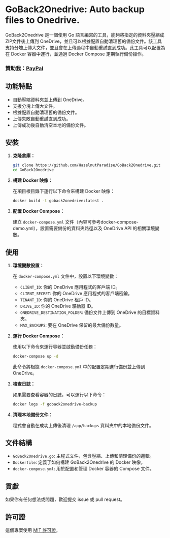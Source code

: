 # GoBack2Onedrive: Auto backup files to Onedrive.

GoBack2Onedrive 是一個使用 Go 語言編寫的工具，能夠將指定的資料夾壓縮成ZIP文件後上傳到 OneDrive，並且可以根據配置自動清理舊的備份文件。該工具支持分塊上傳大文件，並且會在上傳過程中自動重試直到成功。此工具可以配置為在 Docker 容器中運行，並通過 Docker Compose 定期執行備份操作。

### 贊助我：[PayPal](https://www.paypal.me/tingzhen666)

## 功能特點

- 自動壓縮資料夾並上傳到 OneDrive。
- 支援分塊上傳大文件。
- 根據配置自動清理舊的備份文件。
- 上傳失敗自動重試直到成功。
- 上傳成功後自動清空本地的備份文件。

## 安裝

1. **克隆倉庫：**

   ```bash
   git clone https://github.com/HazelnutParadise/GoBack2Onedrive.git
   cd GoBack2Onedrive
   ```

2. **構建 Docker 映像：**

   在項目根目錄下運行以下命令來構建 Docker 映像：

   ```bash
   docker build -t goback2onedrive:latest .
   ```

3. **配置 Docker Compose：**

   建立 `docker-compose.yml` 文件（內容可參考docker-compose-demo.yml），設置需要備份的資料夾路徑以及 OneDrive API 的相關環境變數。

## 使用

1. **環境變數設置：**

   在 `docker-compose.yml` 文件中，設置以下環境變數：

   - `CLIENT_ID`: 你的 OneDrive 應用程式的客戶端 ID。
   - `CLIENT_SECRET`: 你的 OneDrive 應用程式的客戶端密鑰。
   - `TENANT_ID`: 你的 OneDrive 租戶 ID。
   - `DRIVE_ID`: 你的 OneDrive 驅動器 ID。
   - `ONEDRIVE_DESTINATION_FOLDER`: 備份文件上傳到 OneDrive 的目標資料夾。
   - `MAX_BACKUPS`: 要在 OneDrive 保留的最大備份數量。

2. **運行 Docker Compose：**

   使用以下命令來運行容器並啟動備份任務：

   ```bash
   docker-compose up -d
   ```

   此命令將根據 `docker-compose.yml` 中的配置定期進行備份並上傳到 OneDrive。

3. **檢查日誌：**

   如果需要查看容器的日誌，可以運行以下命令：

   ```bash
   docker logs -f goback2onedrive-backup
   ```

4. **清理本地備份文件：**

   程式會自動在成功上傳後清理 `/app/backups` 資料夾中的本地備份文件。

## 文件結構

- `GoBack2Onedrive.go`: 主程式文件，包含壓縮、上傳和清理備份的邏輯。
- `Dockerfile`: 定義了如何構建 GoBack2Onedrive 的 Docker 映像。
- `docker-compose.yml`: 用於配置和管理 Docker 容器的 Compose 文件。

## 貢獻

如果你有任何想法或問題，歡迎提交 issue 或 pull request。

## 許可證

這個專案使用 [MIT 許可證](LICENSE)。
